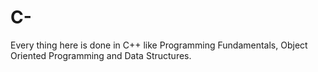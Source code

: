 # C-
Every thing here is done in C++ like Programming Fundamentals, Object Oriented Programming and Data Structures.
